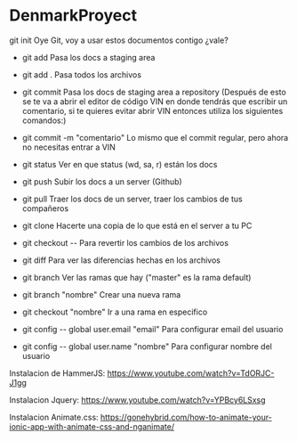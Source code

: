 # DenmarkProyect

 git init Oye Git, voy a usar estos documentos contigo ¿vale?
* git add <file> Pasa los docs a staging area 
* git add . Pasa todos los archivos
* git commit Pasa los docs de staging area a repository (Después de esto se te va a abrir el editor de código VIN en donde tendrás que escribir un comentario, si te quieres evitar abrir VIN entonces utiliza los siguientes comandos:)
* git commit -m "comentario" Lo mismo que el commit regular, pero ahora no necesitas entrar a VIN
* git status Ver en que status (wd, sa, r) están los docs
* git push Subir los docs a un server (Github)
* git pull  Traer los docs de un server, traer los cambios de tus compañeros
* git clone Hacerte una copia de lo que está en el server a tu PC
* git checkout -- <file> Para revertir los cambios de los archivos
* git diff <file> Para ver las diferencias hechas en los archivos
* git branch Ver las ramas que hay ("master" es la rama default)
* git branch "nombre" Crear una nueva rama
* git checkout "nombre" Ir a una rama en especifico 

*  git config -- global user.email "email" Para configurar email del usuario
*  git config -- global user.name "nombre" Para configurar nombre del usuario

Instalacion de HammerJS:
https://www.youtube.com/watch?v=TdORJC-J1gg

Instalacion Jquery:
https://www.youtube.com/watch?v=YPBcy6LSxsg

Instalacion Animate.css:
https://gonehybrid.com/how-to-animate-your-ionic-app-with-animate-css-and-nganimate/
